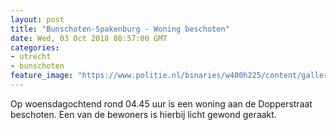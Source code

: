 ```yaml
---
layout: post
title: "Bunschoten-Spakenburg - Woning beschoten"
date: Wed, 03 Oct 2018 08:57:00 GMT
categories: 
- utrecht 
- bunschoten 
feature_image: "https://www.politie.nl/binaries/w400h225/content/gallery/politie/stockfotos/opsporing-recherche/forensische-onderzoekers-op-plaats-delict.jpg"
---
```


Op woensdagochtend rond 04.45 uur is een woning aan de Dopperstraat beschoten.  Een van de bewoners is hierbij licht gewond geraakt.
